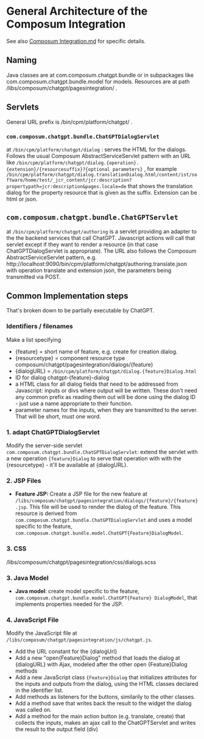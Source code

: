 # General Architecture of the Composum Integration

See also [Composum Integration.md](../composum/ComposumIntegration.md) for specific details.

## Naming

Java classes are at com.composum.chatgpt.bundle or in subpackages like com.composum.chatgpt.bundle.model for models.
Resources are at path /libs/composum/chatgpt/pagesintegration/ .

## Servlets

General URL prefix is /bin/cpm/platform/chatgpt/ .

### `com.composum.chatgpt.bundle.ChatGPTDialogServlet`

at `/bin/cpm/platform/chatgpt/dialog` : serves the HTML for the dialogs. Follows the usual Composum
AbstractServiceServlet pattern with an URL like
`/bin/cpm/platform/chatgpt/dialog.{operation}.{extension}/{resourcesuffix}?{optional parameters}`
, for example
`/bin/cpm/platform/chatgpt/dialog.translationDialog.html/content/ist/software/home/test/_jcr_content/jcr:description?propertypath=jcr:description&pages.locale=de`
that shows the translation dialog for the property resource that is given as the suffix.
Extension can be html or json.

## `com.composum.chatgpt.bundle.ChatGPTServlet`

at `/bin/cpm/platform/chatgpt/authoring` is a servlet providing an adapter to the the backend services that call
ChatGPT. Javascript actions will call that servlet except if they want to render a resource (in that case
ChatGPTDialogServlet is appropriate).
The URL also follows the Composum AbstractServiceServlet pattern, e.g.
http://localhost:9090/bin/cpm/platform/chatgpt/authoring.translate.json
with operation translate and extension json, the parameters being transmitted via POST.

## Common Implementation steps

That's broken down to be partially executable by ChatGPT.

### Identifiers / filenames

Make a list specifying

- {feature} = short name of feature, e.g. create for creation dialog.
- {resourcetype} = component resource type composum/chatgpt/pagesintegration/dialogs/{feature}
- {dialogURL} = `/bin/cpm/platform/chatgpt/dialog.{feature}Dialog.html`
- ID for dialog chatgpt-{feature}-dialog
- a HTML class for all dialog fields that need to be addressed from Javascript: inputs or divs where output will be written. These don't need any common prefix as reading them out will be done using the dialog ID - just use a name appropriate to their function.
- parameter names for the inputs, when they are transmitted to the server. That will be short, must one word.

### 1. adapt ChatGPTDialogServlet

Modify the server-side servlet `com.composum.chatgpt.bundle.ChatGPTDialogServlet`: extend the servlet with a new
operation `{feature}Dialog` to serve that operation with with the {resourcetype} - it'll be available at {dialogURL}.

### 2. JSP Files

- **Feature JSP:** Create a JSP file for the new feature
  at `/libs/composum/chatgpt/pagesintegration/dialogs/{feature}/{feature}.jsp`. This file will be used to render the
  dialog of the feature. This resource is derived from `com.composum.chatgpt.bundle.ChatGPTDialogServlet` and uses a
  model specific to the feature, `com.composum.chatgpt.bundle.model.ChatGPT{Feature}DialogModel`.

### 3. CSS
/libs/composum/chatgpt/pagesintegration/css/dialogs.scss 

### 3. Java Model

- **Java model**: create model specific to the feature, `com.composum.chatgpt.bundle.model.ChatGPT{Feature}
  DialogModel`, that implements properties needed for the JSP.

### 4. JavaScript File

Modify the JavaScript file at `/libs/composum/chatgpt/pagesintegration/js/chatgpt.js`.

- Add the URL constant for the {dialogUrl}
- Add a new "open{Feature}Dialog" method that loads the dialog at {dialogURL} with Ajax, modeled after the other open
  {Feature}Dialog methods
- Add a new JavaScript class `{Feature}Dialog` that initializes attributes for the inputs and outputs from the dialog,
  using the HTML classes declared in the identifier list.
- Add methods as listeners for the buttons, similarily to the other classes.
- Add a method save that writes back the result to the widget the dialog was called on.
- Add a method for the main action button (e.g. translate, create) that collects the inputs, makes an ajax call to 
  the ChatGPTServlet and writes the result to the output field (div)
